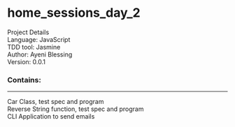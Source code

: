 # home_sessions_day_2

Project Details<br>
Language: JavaScript<br>
TDD tool: Jasmine<br>
Author: Ayeni Blessing<br>
Version: 0.0.1

<h3>Contains:</h3>
<hr/>
Car Class, test spec and program<br>
Reverse String function, test spec and program<br>
CLI Application to send emails
